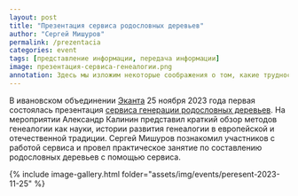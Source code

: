 ```yaml
---
layout: post
title: "Презентация сервиса родословных деревьев"
author: "Сергей Мишуров"
permalink: /prezentacia
categories: event
tags: [представление информации, передача информации]
image: презентация-сервиса-генеалогии.png
annotation: Здесь мы изложим некоторые соображения о том, какие трудности возникают при обмене информацией между живыми людьми и между машинами, а также и о том, какие возможности существуют для решения этих проблем.
---
```



В ивановском объединении [Эканта](https://vk.com/union_ekanta) 25 ноября 2023 года первая состоялась презентация [сервиса генерации родословных деревьев](https://gen.lipers24.ru/).
На мероприятии Александр Калинин представил краткий обзор методов генеалогии как науки, истории развития генеалогии в европейской и отечественной традиции. Сергей Мишуров познакомил участников с работой сервиса и провел практическое занятие по составлению родословных деревьев с помощью сервиса.

{% include image-gallery.html folder="assets/img/events/peresent-2023-11-25" %}